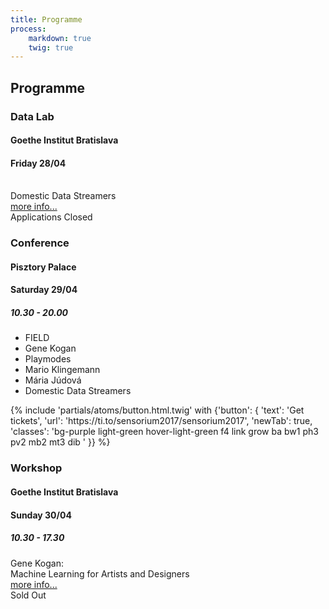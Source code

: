 ```yaml
---
title: Programme
process:
    markdown: true
    twig: true
---
```


## Programme

<section class="cf w-100 tl tc-ns mt4-ns">
    <article class="mw24rem dib v-top w-100 w-30-ns pa3 mv2 ba tl b--teal bw1">
        <div>
            <h3 class="fl fn-ns f3 f2-l fw9 ma0 teal">Data Lab</h3>
            <h4 class="fr fn-ns f5 f4-ns fw1 ma0 mt2 mt0-ns">Goethe Institut Bratislava</h4>
            <h4 class="fr fn-ns f5 f4-ns fw1 ma0 mt2 mt0-ns">Friday 28/04</h4>
            <br class="dn-ns">
        </div>
        <div class="db f5 f4-l fw6 mt3">
            Domestic Data Streamers
        </div>
        <div class="dt w-100 mt1 f6 f5-l">
          <div class="dtc">
            <span class="mv0 b"><a href="/lab/data-lab">more info...</a></span>
          </div>
          <div class="dtc tr">
            <span class="mv0 bg-teal pa1 b">Applications Closed</span>
          </div>
        </div>
    </article>
    <article class="mh-7px-ns relative top--1-ns mw24rem dib v-top w-100 w-34-ns pa3 mv2 ba tl b--teal bg-teal bw1">
        <div>
            <h3 class="fl fn-ns w-60 w-100-ns f3 f2-l fw9 ma0 light-green">Conference</h3>
            <h4 class="fr fn-ns w-40 w-100-ns tr tl-ns f5 f4-ns fw1 ma0 mt2 mt0-ns">Pisztory Palace</h4>
            <h4 class="fr fn-ns w-40 w-100-ns tr tl-ns f5 f4-ns fw1 ma0 mt2 mt0-ns">Saturday 29/04</h4>
            <h5 class="fr fn-ns w-100 tr tl-ns f6 f5-ns fw1 ma0">10.30 - 20.00</h5>
        </div>
        <div class="f4 f3-l fw6 mt5 mt2-ns">
            <ul class="list pa0 mb0 mt3">
                <li>FIELD</li>
                <li>Gene Kogan</li>
                <li>Playmodes</li>
                <li>Mario Klingemann</li>
                <li>Mária Júdová</li>
                <li>Domestic Data Streamers</li>
            </ul>
            {% include 'partials/atoms/button.html.twig' with {'button': {
              'text': 'Get tickets',
              'url': 'https://ti.to/sensorium2017/sensorium2017',
              'newTab': true,
              'classes': 'bg-purple light-green hover-light-green f4 link grow ba bw1 ph3 pv2 mb2 mt3 dib '
            }} %}
        </div>
    </article>
    <article class="mw24rem dib v-top w-100 w-30-ns pa3 mv2 ba tl b--teal bw1">
        <div>
            <h3 class="fl w-50 w-100-ns fn-ns f3 f2-l fw9 ma0 teal">Workshop</h3>
            <h4 class="fr w-50 w-100-ns tr tl-ns fn-ns f5 f4-ns fw1 ma0 mt2 mt0-ns">Goethe Institut Bratislava</h4>
            <h4 class="fr w-50 w-100-ns tr tl-ns fn-ns f5 f4-ns fw1 ma0 mt2 mt0-ns">Sunday 30/04</h4>
            <h5 class="fr fn-ns f6 f5-ns fw1 ma0">10.30 - 17.30</h5>
        </div>
        <div class="f5 f4-l fw6 mt5 mt3-ns">
            Gene Kogan: <br>Machine Learning for Artists and Designers
        </div>
        <div class="dt w-100 mt1 f6 f5-l">
          <div class="dtc">
            <span class="mv0 b"><a href="/workshops/machine-learning">more info...</a></span>
          </div>
          <div class="dtc tr">
            <span class="mv0 bg-teal pa1 b">Sold Out</span>
          </div>
        </div>
    </article>
</section>